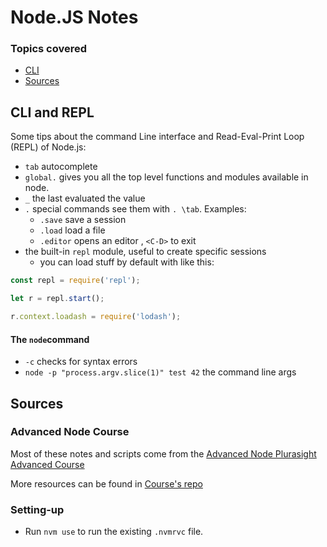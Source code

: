 # Node.JS Notes

### Topics covered

* [CLI](#cli-and-repl)
* [Sources](#sources)


## CLI and REPL
Some tips about the command Line interface and Read-Eval-Print Loop (REPL) of Node.js:

* `tab` autocomplete 
* `global.` gives you all the top level functions and modules available in node.
* `_` the last evaluated the value 
* `.` special commands see them with `. \tab`. Examples:
    * `.save` save a session 
    * `.load` load a file
    * `.editor` opens an editor , `<C-D>` to exit 
* the built-in `repl` module, useful to create specific sessions
    * you can load stuff by default with like this:
```javascript
const repl = require('repl');

let r = repl.start();

r.context.loadash = require('lodash');
``` 


#### The `node`command 

* `-c` checks for syntax errors
* `node -p "process.argv.slice(1)" test 42` the command line args


## Sources
### Advanced Node Course 
Most of these notes  and scripts come from the [Advanced Node Plurasight Advanced Course](https://app.pluralsight.com/library/courses/nodejs-advanced/table-of-contents)

More resources can be found in [Course's repo](https://github.com/jscomplete/advanced-nodejs)

### Setting-up 

* Run `nvm use` to run the existing `.nvmrvc` file.
